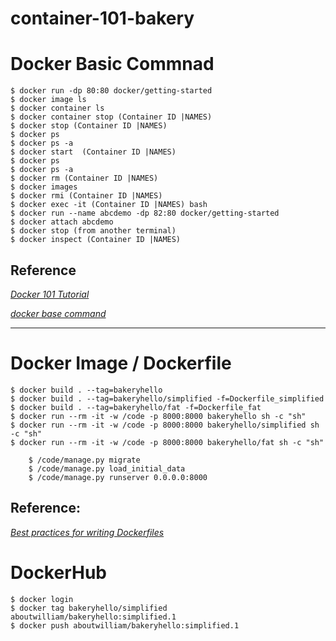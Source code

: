 # container-101-bakery


# Docker Basic Commnad

    $ docker run -dp 80:80 docker/getting-started
    $ docker image ls
    $ docker container ls
    $ docker container stop (Container ID |NAMES)
    $ docker stop (Container ID |NAMES)
    $ docker ps
    $ docker ps -a
    $ docker start  (Container ID |NAMES)
    $ docker ps
    $ docker ps -a
    $ docker rm (Container ID |NAMES)
    $ docker images
    $ docker rmi (Container ID |NAMES)
    $ docker exec -it (Container ID |NAMES) bash 
    $ docker run --name abcdemo -dp 82:80 docker/getting-started 
    $ docker attach abcdemo
    $ docker stop (from another terminal)
    $ docker inspect (Container ID |NAMES)


## Reference

[*Docker 101 Tutorial*](https://www.docker.com/101-tutorial)

[*docker base command*](https://docs.docker.com/engine/reference/commandline/docker/)

---

# Docker Image / Dockerfile
    $ docker build . --tag=bakeryhello
    $ docker build . --tag=bakeryhello/simplified -f=Dockerfile_simplified    
    $ docker build . --tag=bakeryhello/fat -f=Dockerfile_fat
    $ docker run --rm -it -w /code -p 8000:8000 bakeryhello sh -c "sh"
    $ docker run --rm -it -w /code -p 8000:8000 bakeryhello/simplified sh -c "sh"
    $ docker run --rm -it -w /code -p 8000:8000 bakeryhello/fat sh -c "sh"
    
        $ /code/manage.py migrate
        $ /code/manage.py load_initial_data
        $ /code/manage.py runserver 0.0.0.0:8000
        



## Reference:

[*Best practices for writing Dockerfiles*](https://docs.docker.com/develop/develop-images/dockerfile_best-practices/#minimize-the-number-of-layers)

# DockerHub

    $ docker login
    $ docker tag bakeryhello/simplified  aboutwilliam/bakeryhello:simplified.1
    $ docker push aboutwilliam/bakeryhello:simplified.1